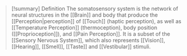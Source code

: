 > [!summary] Definition
>  The somatosensory system is the network of neural structures in the [[Brain]] and body that produce the  [[Perception|perception]] of [[Touch]] (haptic perception), as well as [[Temperature Perception]] (thermoception), body position ([[Proprioception]]), and [[Pain Perception]]. It is a subset of the [[Sensory Nervous System]], which also represents [[Vision]], [[Hearing]], [[Smell]], [[Taste]] and [[Vestibular]] stimuli.

